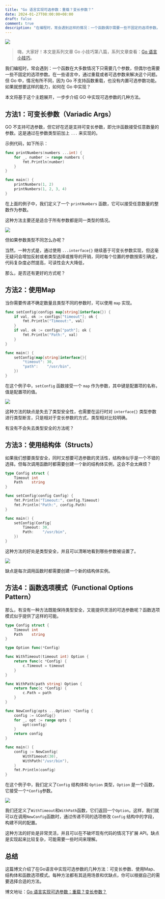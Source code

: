 ```yaml
---
title: "Go 语言实现可选参数：重载？变长参数？"
date: 2024-01-27T08:00:00+08:00
draft: false
comment: true
description: "在编程时，常会遇到这样的情况：一个函数偶尔需要一些不固定的选项参数。一些语言中，通过重载或者支持可选参数解决这个问题。但在 Go 中，情况有所不同，因为 Go 不支持函数重载，也没有内置可选参数功能。"
---
```


![](https://cdn.jsdelivr.net/gh/poloxue/images@2024-01/2024-01-25-optional-parameters-in-golang-01.png)

> 嗨，大家好！本文是系列文章 Go 小技巧第八篇，系列文章查看：[Go 语言小技巧](https://mp.weixin.qq.com/mp/appmsgalbum?action=getalbum&album_id=3291066778475053060)。

我们编程时，常会遇到：一个函数在大多数情况下只需要几个参数，但偶尔也需要一些不固定的选项参数。在一些语言中，通过重载或者可选参数来解决这个问题。但 Go 中，情况有所不同，因为 Go 不支持函数重载，也没有内置可选参数功能。如果就想要这样的能力，如何在 Go 中实现？

本文将基于这个主题展开，一步步介绍 GO 中实现可选参数的几种方法。

## 方法1：可变长参数（Variadic Args）

GO 不支持可选参数，但它好在还是支持可变长参数，即允许函数接受任意数量的参数。这是通过在参数类型前加上 `...` 来实现的。

示例代码，如下所示：

```go
func printNumbers(numbers ...int) {
    for _, number := range numbers {
        fmt.Println(number)
    }
}

func main() {
    printNumbers(1, 2)
    printNumbers(1, 2, 3, 4)
}
```

在上面的例子中，我们定义了一个 `printNumbers` 函数，它可以接受任意数量的整数作为参数。

这种方法主要还是适合于所有参数都是同一类型的情况。

![](https://cdn.jsdelivr.net/gh/poloxue/images@2024-01/2024-01-25-optional-parameters-in-golang-02.png)

但如果参数类型不同怎么办呢？

当然，一种方式是，通过使用 `...interface{}` 继续基于可变长参数实现，但这毫无疑问会增加反射或者类型选择或推导的开销，同时每个位置的参数按索引确定，代码复杂度必然提高，可读性会大大降低，

那么，是否还有更好的方式呢？

## 方法2：使用Map

当你需要传递不确定数量且类型不同的参数时，可以使用 `map` 实现。

```go
func setConfig(configs map[string]interface{}) {
    if val, ok := configs["timeout"]; ok {
        fmt.Println("Timeout:", val)
    }
    if val, ok := configs["path"]; ok {
        fmt.Println("Path:", val)
    }
}

func main() {
    setConfig(map[string]interface{}{
        "timeout": 30,
        "path":    "/usr/bin",
    })
}
```

在这个例子中，`setConfig` 函数接受一个 `map` 作为参数，其中键是配置项的名称，值是配置项的值。

![](https://cdn.jsdelivr.net/gh/poloxue/images@2024-01/2024-01-25-optional-parameters-in-golang-03.png)

这种方法的缺点是失去了类型安全性，也需要在运行时对 `interface{}` 类型参数进行类型断言，只是相对于变长参数的方式，类型相对比较明确。

有没有不会失去类型安全的方法呢？

## 方法3：使用结构体（Structs）

如果我们想要类型安全，同时又想要可选参数的灵活性，结构体似乎是一个不错的选择。但每次调用函数时都需要创建一个新的结构体实例，这会不会太麻烦？

```go
type Config struct {
    Timeout int
    Path    string
}

func setConfig(config Config) {
    fmt.Println("Timeout:", config.Timeout)
    fmt.Println("Path:", config.Path)
}

func main() {
    setConfig(Config{
        Timeout: 30,
        Path:    "/usr/bin",
    })
}
```

这种方法的好处是类型安全，并且可以清晰地看到哪些参数被设置了。

![](https://cdn.jsdelivr.net/gh/poloxue/images@2024-01/2024-01-25-optional-parameters-in-golang-04.png)

缺点是每次调用函数时都需要创建一个新的结构体实例。

## 方法4：函数选项模式（Functional Options Pattern）

那么，有没有一种方法既能保持类型安全，又能提供灵活的可选参数呢？函数选项模式似乎提供了这样的可能。

```go
type Config struct {
    Timeout int
    Path    string
}

type Option func(*Config)

func WithTimeout(timeout int) Option {
    return func(c *Config) {
        c.Timeout = timeout
    }
}

func WithPath(path string) Option {
    return func(c *Config) {
        c.Path = path
    }
}

func NewConfig(opts ...Option) *Config {
    config := &Config{}
    for _, opt := range opts {
        opt(config)
    }
    return config
}

func main() {
    config := NewConfig(
        WithTimeout(30),
        WithPath("/usr/bin"),
    )
    fmt.Println(config)
}
```

在这个例子中，我们定义了`Config` 结构体和 `Option` 类型，`Option` 是一个函数，它接受一个`*Config`参数。

![](https://cdn.jsdelivr.net/gh/poloxue/images@2024-01/2024-01-25-optional-parameters-in-golang-05-v2.png)

我们还定义了`WithTimeout`和`WithPath`函数，它们返回一个`Option`。这样，我们就可以在调用`NewConfig`函数时，通过传递不同的选项修改 `Config` 结构中的字段，构建不同的配置。

这种方法的好处是非常灵活，并且可以在不破坏现有代码的情况下扩展 API。缺点是实现起来比较复杂，可能需要一些时间来理解。

## 总结

这篇博文介绍了在Go语言中实现可选参数的几种方法：可变长参数、使用Map、结构体和函数选项模式。每种方法都有其适用场景和优缺点，你可以根据自己的需要选择合适的方法。

博文地址：[Go 语言实现可选参数：重载？变长参数？](https://www.poloxue.com/posts/2024-01-25-optional-parameters-in-golang/)
